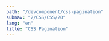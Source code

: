 ```yaml
---
path: "/devcomponent/css-pagination"
subnav: "2/CSS/CSS/20"
lang: "en"
title: "CSS Pagination"
---
```

